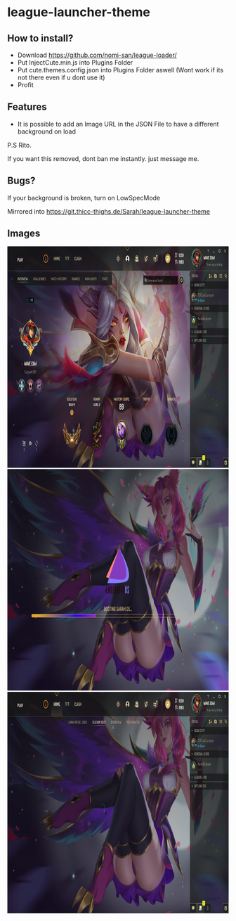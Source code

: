 # league-launcher-theme

## How to install?

-  Download https://github.com/nomi-san/league-loader/
-  Put InjectCute.min.js into Plugins Folder
-  Put cute.themes.config.json into Plugins Folder aswell (Wont work if its not there even if u dont use it)
-  Profit

## Features

-  It is possible to add an Image URL in the JSON File to have a different background on load

P.S Rito.

If you want this removed, dont ban me instantly. just message me.

## Bugs?

If your background is broken, turn on LowSpecMode

Mirrored into
https://git.thicc-thighs.de/Sarah/league-launcher-theme

## Images

<center>
<div align="center">
<img src="Img/PDHdfhl.png" width="896" height="504"/>
<img src="Img/O7550hH.png" width="896" height="504"/>
<img src="Img/fhxGZN8.png" width="896" height="504"/> 
</div>
</center>
